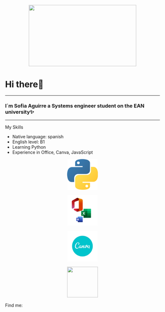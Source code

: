 <p align="center">
  <img src="https://user-images.githubusercontent.com/114430959/192381086-d1f91020-0ce0-4125-9386-c065a1aaa595.gif" width="350" height="200">
</p>

# Hi there👋
<p align="center"> 
  

--- 

### I´m Sofia Aguirre a Systems engineer student on the EAN university✨

---

My Skills
- Native language: spanish
- English level: B1
- Learning Python
- Experience in Office, Canva, JavaScript

<p align="center">
  <img src="https://github.com/Natpachecogomez/Natpachecogomez/blob/main/pyt.png?raw=true" width="100" height="100">
</p>
<p align="center">
  <img src="https://github.com/Natpachecogomez/Natpachecogomez/blob/main/Office.png?raw=true" width="100" height="100">
</p>
<p align="center">
  <img src="https://github.com/Jafeibso/Jafeibso/blob/main/can.png?raw=true" width="100" height="100">
</p>
<p align="center">
  <img src="https://www.google.com/url?sa=i&url=https%3A%2F%2Fes.wikipedia.org%2Fwiki%2FJavaScript&psig=AOvVaw0-wKTowEce1VxLGrjqTQyW&ust=1664316965714000&source=images&cd=vfe&ved=0CAwQjRxqFwoTCMCiiNO9s_oCFQAAAAAdAAAAABAD" width="100" height="100">
</p>

Find me:

<!--
**Sofia24-eng/Sofia24-eng** is a ✨ _special_ ✨ repository because its `README.md` (this file) appears on your GitHub profile.

Here are some ideas to get you started:

- 🔭 I’m currently working on ...
- 🌱 I’m currently learning ...
- 👯 I’m looking to collaborate on ...
- 🤔 I’m looking for help with ...
- 💬 Ask me about ...
- 📫 How to reach me: ...
- 😄 Pronouns: ...
- ⚡ Fun fact: ...
-->

